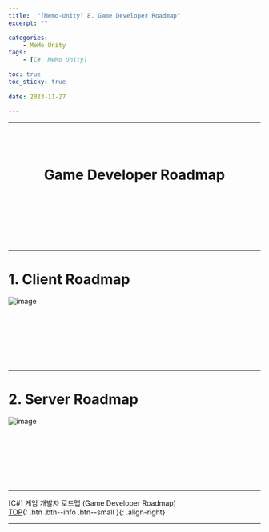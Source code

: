 ```yaml
---
title:  "[Memo-Unity] 8. Game Developer Roadmap"
excerpt: ""

categories:
    - MeMo Unity
tags:
    - [C#, MeMo Unity]

toc: true
toc_sticky: true
 
date: 2023-11-27

---
```

- - -
<BR><BR>

<center><H1> Game Developer Roadmap </H1></center>

<br><br><br><br><br><br>
- - - 

# 1. Client Roadmap
![image](https://github.com/levell1/levell1.github.io/assets/96651722/8fa15f55-d0fe-4eac-846f-8fa66c94fc1a)

<br><br><br><br><br><br>
- - - 

# 2. Server Roadmap
![image](https://github.com/levell1/levell1.github.io/assets/96651722/6ef6c946-a420-4b50-b8f0-41fbabe7ec66)



<br><br><br><br><br><br>
- - - 

[C#] 게임 개발자 로드맵 (Game Developer Roadmap)  
[TOP](#){: .btn .btn--info .btn--small }{: .align-right}
<br>
- - -
